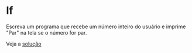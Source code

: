 # If

Escreva um programa que recebe um número inteiro do usuário e imprime "Par" na
tela se o número for par.

Veja a [solução](./solucoes/00-if.go)